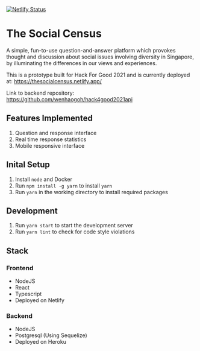 [![Netlify Status](https://api.netlify.com/api/v1/badges/98c2577a-7873-4628-a157-28d72080dfd4/deploy-status)](https://app.netlify.com/sites/thesocialcensus/deploys)

# The Social Census

A simple, fun-to-use question-and-answer platform which provokes thought and discussion about social issues involving diversity in Singapore, by illuminating the differences in our views and experiences.

This is a prototype built for Hack For Good 2021 and is currently deployed at: https://thesocialcensus.netlify.app/

Link to backend repository: https://github.com/wenhaogoh/hack4good2021api

## Features Implemented

1. Question and response interface
2. Real time response statistics
3. Mobile responsive interface

## Inital Setup

1. Install `node` and Docker
2. Run `npm install -g yarn` to install `yarn`
3. Run `yarn` in the working directory to install required packages

## Development

1. Run `yarn start` to start the development server
2. Run `yarn lint` to check for code style violations

## Stack

### Frontend

* NodeJS
* React
* Typescript
* Deployed on Netlify

### Backend

* NodeJS
* Postgresql (Using Sequelize)
* Deployed on Heroku
